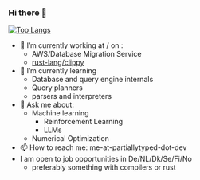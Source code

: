 ### Hi there 👋

[![Top Langs](https://github-readme-stats.vercel.app/api/top-langs/?username=m-rph)](https://github.com/m-rph/github-readme-stats)

- 🔭 I’m currently working at / on :
  - AWS/Database Migration Service
  - [rust-lang/clippy](https://github.com/rust-lang/rust-clippy)
- 🌱 I’m currently learning
  - Database and query engine internals
  - Query planners
  - parsers and interpreters
- 💬 Ask me about:
  - Machine learning
    - Reinforcement Learning 
    - LLMs
  - Numerical Optimization
- 📫 How to reach me: me-at-partiallytyped-dot-dev
- I am open to job opportunities in De/NL/Dk/Se/Fi/No
  - preferably something with compilers or rust
